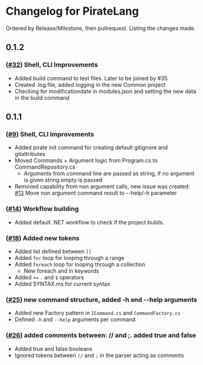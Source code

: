 # Changelog for PirateLang
Ordered by Release/Milestone, then pullrequest. Listing the changes made.

## 0.1.2
### ([#32](https://github.com/joerivanarkel/PirateLang/pull/32)) Shell, CLI Improvements<br>
- Added build command to test files. Later to be joined by #35.
- Created .log file, added logging in the new Common project
- Checking for modificationdate in modules.json and setting the new data in the build command

## 0.1.1
### ([#9](https://github.com/joerivanarkel/PirateLang/pull/9)) Shell, CLI Improvements<br>
- Added pirate init command for creating default gitignore and gitattributes
- Moved Commands + Argument logic from Program.cs to CommandRepository.cs
  - Arguments from command line are passed as string, if no argument is given string.empty is passed
- Removed capability from non argument calls, new issue was created: [#13](https://github.com/joerivanarkel/PirateLang/issues/13) Move non argument command result to --help/-h parameter 

### ([#14](https://github.com/joerivanarkel/PirateLang/pull/14)) Workflow building<br>
- Added default .NET workflow to check if the project builds.

### ([#18](https://github.com/joerivanarkel/PirateLang/pull/18)) Added new tokens<br>
- Added list defined between `[]`
- Added `for` loop for looping through a range
- Added `foreach` loop for looping through a collection
    - New foreach and in keywords
- Added `+=` `.` and `$` operators
- Added SYNTAX.ms for current syntax

### ([#25](https://github.com/joerivanarkel/PirateLang/pull/25)) new command structure, added -h and --help arguments<br>
- Added new Factory pattern in `ICommand.cs` and `CommandFactory.cs`
- Defined `-h` and `--help` arguments per command

### ([#26](https://github.com/joerivanarkel/PirateLang/pull/26)) added comments between: // and ;. added true and false<br>
- Added true and false booleans
- Ignored tokens between `//` and `;` in the parser acting as comments
